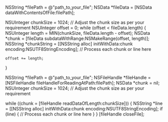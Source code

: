 NSString *filePath = @"path_to_your_file";
NSData *fileData = [NSData dataWithContentsOfFile:filePath];

NSUInteger chunkSize = 1024; // Adjust the chunk size as per your requirement
NSUInteger offset = 0;
while (offset < fileData.length) {
    NSUInteger length = MIN(chunkSize, fileData.length - offset);
    NSData *chunk = [fileData subdataWithRange:NSMakeRange(offset, length)];
    NSString *chunkString = [[NSString alloc] initWithData:chunk encoding:NSUTF8StringEncoding];
    // Process each chunk or line here
    
    offset += length;
}

NSString *filePath = @"path_to_your_file";
NSFileHandle *fileHandle = [NSFileHandle fileHandleForReadingAtPath:filePath];
NSData *chunk = nil;
NSUInteger chunkSize = 1024; // Adjust the chunk size as per your requirement

while ((chunk = [fileHandle readDataOfLength:chunkSize])) {
    NSString *line = [[NSString alloc] initWithData:chunk encoding:NSUTF8StringEncoding];
    if (line) {
        // Process each chunk or line here
    }
}
[fileHandle closeFile];